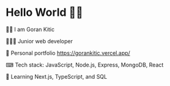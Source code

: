 # Hello World 👋🏻

👦🏻 I am Goran Kitic

👨🏻‍💻 Junior web developer

📌 Personal portfolio https://gorankitic.vercel.app/

⌨ Tech stack: JavaScript, Node.js, Express, MongoDB, React

🌱 Learning Next.js, TypeScript, and SQL
